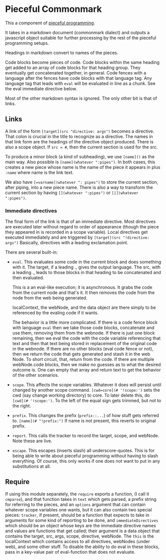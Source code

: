 # Pieceful Commonmark

This a component of [pieceful programming](https://github.com/jostylr/pieceful-programming).

It takes in a markdown document (commonmark dialect) and outputs a
javascript object suitable for further processing by the rest of the
pieceful programming setups. 

Headings in markdown convert to names of the pieces. 

Code blocks become pieces of code. Code blocks within the same heading
get added to an array of code blocks for that heading group. They
eventually get concatenated together, in general. Code fences with a
language after the fences have code blocks with that language tag. Any
language tag that leads with `eval` will be evaluated in line as a chunk.
See the eval immediate directive below. 

Most of the other markdown syntax is ignored. The only other bit is that
of links. 

## Links

A link of the form `[target](src "directive: args")` becomes a directive.
That colon is crucial in the title to recognize as a directive. The names
in that link form are the headings of the directive object produced. There
is also a scope object. If `src = #`, then the current section is used for
the src. 

To produce a minor block (a kind of subheading), we use `[name]()` as the
main way. Also possible is `[name](whatever ":pipes")`. In both cases, this
creates a new piece whose name is the name of the piece it appears in plus
`:name` where name is the link text. 

We also have `[=varname](whatever ": pipes")` to store the current
section, after piping, into a new piece name. There is also a way to
transform the current section by having `[](whatever ":pipes")` or
`[|](whatever ":pipes")`.  

### Immediate directives

The final form of the link is that of an immediate directive. Most directives
are executed later without regard to order of appearance (though the piece
they appeared in is recorded in a scope variable). Local directives get
executed immediately and are triggered by `[target](src "!directive:
args")`  Basically, directives with a leading exclamation point. 

There are several built-in: 

* `eval`. This evaluates some code in the current block and does something
  with it. The target, if a leading ., gives the output language. The src,
  with a leading ., leads to those blocks in that heading to be
  concatenated and then evaluated.
  
    This is a an eval-like execution; it is asynchronous. It grabs the code from the current
    node and that's it. It then removes the code from the node from the web being generated. 

    localContext, the webNode, and the data object are there simply to be referenced by the
    evaling code if it wants. 

    The behavior is a little more complicated. If there is a code fence
    block with language `eval` then we take those code blocks, concatenate
    and use them, removing them from the webnode. If there is just one
    block remaining, then we eval the code with the code variable
    referencing that text and then that text being stored in replacement
    of the original code in the webnode. If there are no other blocks
    (eval code fence or not), then we return the code that gets generated
    and stash it in the web Node. To short circuit, that, return from the
    code. If there are multiple webNode.code blocks, then we make no
    guesses as to what the desired outcome is. One can empty that array
    and return text to get the behavior of the other scenarios. 
* `scope`. This affects the scope variables. Whatever it does will persist
  until changed by another scope command. `[cwd=core](# '!scope:')` sets
  the cwd (say change working directory) to core. To later delete this, do
  `[cwd](# '!scope:')`. To the left of the equal sign gets trimmed, but
  not to the right. 
* `prefix`. This changes the prefix (`prefix::...`) of how stuff gets
  referred to. `[name](# "!prefix:")` If name is not present, this reverts
  to original prefix. 
* `report`. This calls the tracker to record the target, scope, and
  webNode. Note these are live. 
* `escape`. This escapes (inserts slash) all underscore-quotes. This is
  for being able to write about pieceful programming without having to
  slash everything. Of course, this only works if one does not want to put
  in any substitutions at all. 


## Require

If using this module separately, the `require` exports a function, (I call
it `cmparse`), and that function takes in `text` which gets parsed, a
prefix string for referring to the pieces,  and an
`options` argument that can contain whatever scope variables one wants,
but it can also contain two special pieces: `tracker`, if present, should
be a function that expects to take in arguments for some kind of reporting
to be done, and `immediateDirectives` which should be an object whose keys
are the immediate directive names and values are functions that get
called; their argument is a data object that contains the target, src,
args, scope, directive, webNode. The `this` is the localContext which
contains access to all directives, webNodes (under web), and some other
stuff. To disable the ability to do eval in these blocks, pass in a
key-value pair of eval-function that does not evaluate. 
